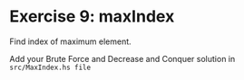 # Exercise 9: maxIndex

Find index of maximum element.

Add your Brute Force and Decrease and Conquer solution in `src/MaxIndex.hs file`

